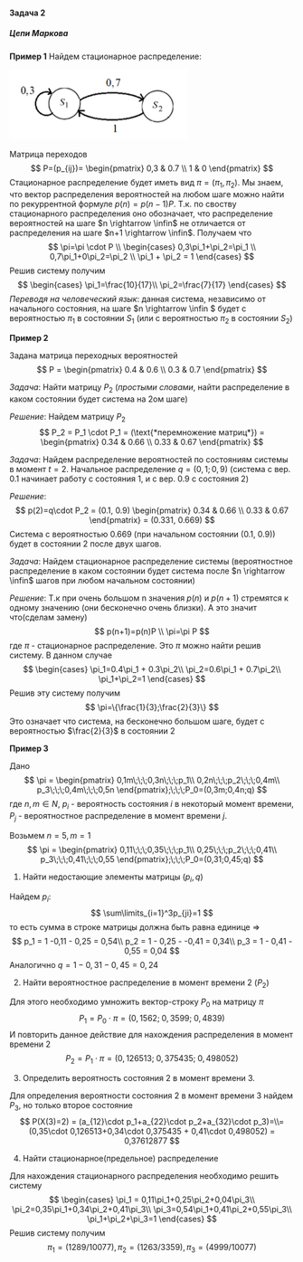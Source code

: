 #### Задача 2
##### Цепи Маркова

**Пример 1**
Найдем стационарное распределение:

<img src="Practice_2/image-20220626192137192.png" alt="image-20220626192137192" style="zoom: 80%;" />

Матрица переходов 
$$
P=(p_{ij})=
\begin{pmatrix}
0,3 & 0.7 \\
1 & 0
\end{pmatrix}
$$
Стационарное распределение будет иметь вид $\pi = (\pi_1, \pi_2)$. Мы знаем, что вектор распределения вероятностей на любом шаге можно найти по рекуррентной формуле $p(n)=p(n-1)P$. Т.к. по своству стационарного распределения оно обозначает, что распределение вероятностей на шаге $n \rightarrow \infin$ не отличается от распределения на шаге $n+1 \rightarrow \infin$. Получаем что
$$
\pi=\pi \cdot P \\
\begin{cases}
0,3\pi_1+\pi_2=\pi_1 \\
0,7\pi_1+0\pi_2=\pi_2 \\
\pi_1 + \pi_2 = 1
\end{cases}
$$
Решив систему получим 
$$
\begin{cases}
\pi_1=\frac{10}{17}\\
\pi_2=\frac{7}{17}
\end{cases}
$$
*Переводя на человеческий язык*: данная система, независимо от начального состояния, на шаге $n \rightarrow \infin $ будет с вероятностью $\pi_1$ в состоянии $S_1$ (или с вероятностью $\pi_2$ в состоянии $S_2$)

**Пример 2**

Задана матрица переходных вероятностей
$$
P =
\begin{pmatrix}
0.4 & 0.6 \\
0.3 & 0.7
\end{pmatrix}
$$

*Задача*:
Найти матрицу $P_2$ (*простыми словами*, найти распределение в каком состоянии будет система на 2ом шаге)

*Решение*:
Найдем матрицу $P_2$ 
$$ 
P_2 = P_1 \cdot P_1 = (\text{*перемножение матриц*}) = 
\begin{pmatrix}
0.34 & 0.66 \\
0.33 & 0.67
\end{pmatrix}
$$

*Задача*:
Найдем распределение вероятностей по состояниям системы в момент $t=2$. Начальное распределение $q=(0,1;0,9)$ (система с вер. 0.1 начинает работу с состояния 1, и с вер. 0.9 с состояния 2)

*Решение*: 
$$
p(2)=q\cdot P_2 = (0.1, 0.9)
\begin{pmatrix}
0.34 & 0.66 \\
0.33 & 0.67
\end{pmatrix} 
= (0.331, 0.669) 
$$
Система с вероятностью 0.669 (при начальном состоянии (0.1, 0.9)) будет в состоянии 2 после двух шагов.

*Задача*:
Найдем стационарное распределение системы (вероятностное распределение в каком состоянии будет система после $n \rightarrow \infin$ шагов при любом начальном состоянии)

*Решение*:
Т.к при очень большом n значения $p(n)$ и $p(n+1)$ стремятся к одному значению (они бесконечно очень близки). А это значит что(сделам замену)
$$
p(n+1)=p(n)P \\
\pi=\pi P
$$
где $\pi$ - стационарное распределение.
Это $\pi$ можно найти решив систему. В данном случае 
$$
\begin{cases}
\pi_1=0.4\pi_1 + 0.3\pi_2\\
\pi_2=0.6\pi_1 + 0.7\pi_2\\
\pi_1+\pi_2=1
\end{cases}
$$
Решив эту систему получим 
$$
\pi=\{\frac{1}{3};\frac{2}{3}\}
$$
Это означает что система, на бесконечно большом шаге, будет с вероятностью $\frac{2}{3}$ в состоянии 2

**Пример 3**

Дано 
$$
\pi = \begin{pmatrix}
0,1m\;\;\;0,3n\;\;\;p_1\\
0,2n\;\;\;p_2\;\;\;0,4m\\
p_3\;\;\;0,4m\;\;\;0,5n
\end{pmatrix};\;\;\;P_0=(0,3m;0,4n;q)
$$
где $n,m\in N$, $p_i$ - вероятность состояния $i$ в некоторый момент времени, $P_j$ - вероятностное распределение в момент времени $j$.  

Возьмем $n = 5, m = 1$
$$
\pi = \begin{pmatrix}
0,11\;\;\;0,35\;\;\;p_1\\
0,25\;\;\;p_2\;\;\;0,41\\
p_3\;\;\;0,41\;\;\;0,55
\end{pmatrix};\;\;\;P_0=(0,31;0,45;q)
$$

1. Найти недостающие элементы матрицы ($p_i, q$)

Найдем $p_i$:
$$
\sum\limits_{i=1}^3p_{ji}=1
$$
то есть сумма в строке матрицы должна быть равна единице $\Rightarrow$ 
$$
p_1 = 1 -0,11 - 0,25 = 0,54\\
p_2 = 1 - 0,25 - -0,41 = 0,34\\
p_3 = 1 - 0,41 - 0,55 = 0,04
$$
Аналогично $q = 1 - 0,31 - 0,45 = 0,24$

2. Найти вероятностное распределение в момент времени 2 $(P_2)$

Для этого необходимо умножить вектор-строку $P_0$ на матрицу $\pi$
$$
P_1 = P_0\cdot\pi=(0,1562;\;0,3599;\;0,4839)
$$
И повторить данное действие для нахождения распределения в момент времени 2
$$
P_2 = P_1\cdot\pi=(0,126513;\;0,375435;\;0,498052)
$$

3. Определить вероятность состояния $2$ в момент времени $3$.

Для определения вероятности состояния 2 в момент времени 3 найдем $P_3$, но только второе состояние
$$
P(X(3)=2) = (a_{12}\cdot p_1+a_{22}\cdot p_2+a_{32}\cdot p_3)=\\=(0,35\cdot 0,126513+0,34\cdot 0,375435 + 0,41\cdot 0,498052) = 0,37612877
$$

4. Найти стационарное(предельное) распределение

Для нахождения стационарного распределения необходимо решить систему
$$
\begin{cases}
\pi_1 = 0,11\pi_1+0,25\pi_2+0,04\pi_3\\
\pi_2=0,35\pi_1+0,34\pi_2+0,41\pi_3\\
\pi_3=0,54\pi_1+0,41\pi_2+0,55\pi_3\\
\pi_1+\pi_2+\pi_3=1
\end{cases}
$$
Решив систему получим
$$
\pi_1= (1289/10077), \pi_2= (1263/3359), \pi_3= (4999/10077)
$$

